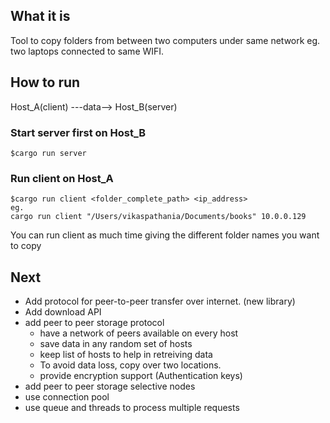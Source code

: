 ## What it is
Tool to copy folders from between two computers under same network eg. two laptops connected to same WIFI.

## How to run

Host_A(client) ---data--> Host_B(server)

### Start server first on Host_B
```
$cargo run server
```

### Run client on Host_A
```
$cargo run client <folder_complete_path> <ip_address>
eg. 
cargo run client "/Users/vikaspathania/Documents/books" 10.0.0.129
```
You can run client as much time giving the different folder names you want to copy

## Next
- Add protocol for peer-to-peer transfer over internet. (new library)
- Add download API
- add peer to peer storage protocol
    - have a network of peers available on every host
    - save data in any random set of hosts
    - keep list of hosts to help in retreiving data
    - To avoid data loss, copy over two locations.
    - provide encryption support (Authentication keys)
- add peer to peer storage selective nodes
- use connection pool
- use queue and threads to process multiple requests